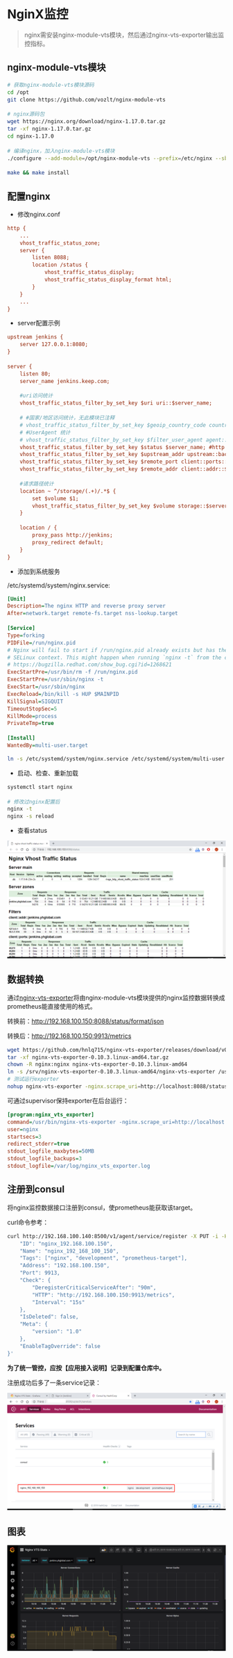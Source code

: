 # NginX监控



> nginx需安装nginx-module-vts模块，然后通过nginx-vts-exporter输出监控指标。



## nginx-module-vts模块

```sh
# 获取nginx-module-vts模块源码
cd /opt
git clone https://github.com/vozlt/nginx-module-vts

# nginx源码包
wget https://nginx.org/download/nginx-1.17.0.tar.gz
tar -xf nginx-1.17.0.tar.gz
cd nginx-1.17.0

# 编译nginx，加入nginx-module-vts模块
./configure --add-module=/opt/nginx-module-vts --prefix=/etc/nginx --sbin-path=/usr/sbin/nginx --conf-path=/etc/nginx/nginx.conf --error-log-path=/var/log/nginx/error.log --http-log-path=/var/log/nginx/access.log --pid-path=/var/run/nginx.pid --lock-path=/var/run/nginx.lock --http-client-body-temp-path=/var/cache/nginx/client_temp --http-proxy-temp-path=/var/cache/nginx/proxy_temp --http-fastcgi-temp-path=/var/cache/nginx/fastcgi_temp --http-uwsgi-temp-path=/var/cache/nginx/uwsgi_temp --http-scgi-temp-path=/var/cache/nginx/scgi_temp --user=nginx --group=nginx --with-http_ssl_module --with-http_realip_module --with-http_addition_module --with-http_sub_module --with-http_dav_module --with-http_flv_module --with-http_mp4_module --with-http_gunzip_module --with-http_gzip_static_module --with-http_random_index_module --with-http_secure_link_module --with-http_stub_status_module --with-http_auth_request_module --with-mail --with-mail_ssl_module --with-file-aio --with-ipv6 --with-cc-opt='-O2 -g -pipe -Wp,-D_FORTIFY_SOURCE=2 -fexceptions -fstack-protector --param=ssp-buffer-size=4 -m64 -mtune=generic'

make && make install
```



## 配置nginx

- 修改nginx.conf

```ini
http {
    ...
    vhost_traffic_status_zone;
    server {
        listen 8088;
        location /status {
            vhost_traffic_status_display;
            vhost_traffic_status_display_format html;
        }
    }
    ...
}
```



- server配置示例

```ini
upstream jenkins {
    server 127.0.0.1:8080;
}

server {
    listen 80;
    server_name jenkins.keep.com;

	#uri访问统计
    vhost_traffic_status_filter_by_set_key $uri uri::$server_name;

	# #国家/地区访问统计，无此模块已注释
    # vhost_traffic_status_filter_by_set_key $geoip_country_code country::$server_name;
	# #UserAgent 统计
    # vhost_traffic_status_filter_by_set_key $filter_user_agent agent::$server_name;    
    vhost_traffic_status_filter_by_set_key $status $server_name; #http code统计
    vhost_traffic_status_filter_by_set_key $upstream_addr upstream::backend; #后端转发统计
    vhost_traffic_status_filter_by_set_key $remote_port client::ports::$server_name; #请求端口统计
    vhost_traffic_status_filter_by_set_key $remote_addr client::addr::$server_name;  #请求IP统计
    
    #请求路径统计
    location ~ ^/storage/(.+)/.*$ {
        set $volume $1;
        vhost_traffic_status_filter_by_set_key $volume storage::$server_name;
    }

    location / {
        proxy_pass http://jenkins;
        proxy_redirect default;
    }
}
```



- 添加到系统服务

/etc/systemd/system/nginx.service:

```ini
[Unit]
Description=The nginx HTTP and reverse proxy server
After=network.target remote-fs.target nss-lookup.target

[Service]
Type=forking
PIDFile=/run/nginx.pid
# Nginx will fail to start if /run/nginx.pid already exists but has the wrong
# SELinux context. This might happen when running `nginx -t` from the cmdline.
# https://bugzilla.redhat.com/show_bug.cgi?id=1268621
ExecStartPre=/usr/bin/rm -f /run/nginx.pid
ExecStartPre=/usr/sbin/nginx -t
ExecStart=/usr/sbin/nginx
ExecReload=/bin/kill -s HUP $MAINPID
KillSignal=SIGQUIT
TimeoutStopSec=5
KillMode=process
PrivateTmp=true

[Install]
WantedBy=multi-user.target
```



```sh
ln -s /etc/systemd/system/nginx.service /etc/systemd/system/multi-user.target.wants/
```



- 启动、检查、重新加载

```sh
systemctl start nginx

# 修改过nginx配置后
nginx -t
nginx -s reload
```



- 查看status

![1561097913819](nginx-monitor-steps.assets/1561097913819.png)



##  数据转换

通过[nginx-vts-exporter](https://github.com/hnlq715/nginx-vts-exporter)将由nginx-module-vts模块提供的nginx监控数据转换成prometheus能直接使用的格式。

转换前：<http://192.168.100.150:8088/status/format/json>

转换后：<http://192.168.100.150:9913/metrics>



```sh
wget https://github.com/hnlq715/nginx-vts-exporter/releases/download/v0.10.3/nginx-vts-exporter-0.10.3.linux-amd64.tar.gz
tar -xf nginx-vts-exporter-0.10.3.linux-amd64.tar.gz
chown -R nginx:nginx nginx-vts-exporter-0.10.3.linux-amd64
ln -s /srv/nginx-vts-exporter-0.10.3.linux-amd64/nginx-vts-exporter /usr/bin/
# 测试运行exporter
nohup nginx-vts-exporter -nginx.scrape_uri=http://localhost:8088/status/format/json
```



可通过supervisor保持exporter在后台运行：

```ini
[program:nginx_vts_exporter]
command=/usr/bin/nginx-vts-exporter -nginx.scrape_uri=http://localhost:8088/status/format/json
user=nginx
startsecs=3
redirect_stderr=true
stdout_logfile_maxbytes=50MB
stdout_logfile_backups=3
stdout_logfile=/var/log/nginx_vts_exporter.log
```



## 注册到consul

将nginx监控数据接口注册到consul，使prometheus能获取该target。

curl命令参考：

```sh
curl http://192.168.100.140:8500/v1/agent/service/register -X PUT -i -H "Content-Type:application/json" -d '{
	"ID": "nginx_192.168.100.150",
	"Name": "nginx_192_168_100_150",
	"Tags": ["nginx", "development", "prometheus-target"],
	"Address": "192.168.100.150",
	"Port": 9913,
	"Check": {
		"DeregisterCriticalServiceAfter": "90m",
		"HTTP": "http://192.168.100.150:9913/metrics",
		"Interval": "15s"
	},
	"IsDeleted": false,
	"Meta": {
		"version": "1.0"
	},
	"EnableTagOverride": false
}'
```

**为了统一管控，应按【应用接入说明】记录到配置仓库中。**



注册成功后多了一条service记录：

![1561088176905](nginx-monitor-steps.assets/1561088176905.png)



## 图表

![1561088071803](nginx-monitor-steps.assets/1561088071803.png)

